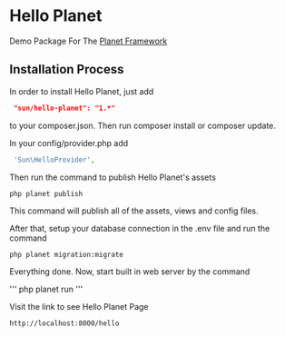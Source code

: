 # Hello Planet

Demo Package For The [Planet Framework](http://planet.iftekhersunny.com)

## Installation Process

In order to install Hello Planet, just add

```json
 "sun/hello-planet": "1.*"
```
to your composer.json. Then run composer install or composer update.

In your config/provider.php add

```php
 'Sun\HelloProvider',
```

Then run the command to publish Hello Planet's assets

```
php planet publish
```
This command will publish all of the assets, views and config files.

After that, setup your database connection in the .env file and run the command

```
php planet migration:migrate
```

Everything done. Now, start built in web server by the command

'''
php planet run
'''

Visit the link to see Hello Planet Page 
 
 ```
 http://localhost:8000/hello
 ```
